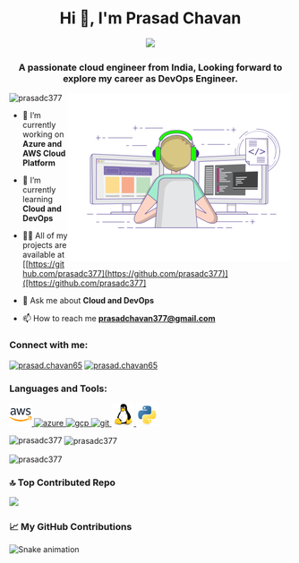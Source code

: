 <h1 align="center">Hi 👋, I'm Prasad Chavan</h1>
<div align="center"> <img src="https://raw.githubusercontent.com/prasadc377/prasadc377/main/banner2.png"> </div>
<h3 align="center">A passionate cloud engineer from India, Looking forward to explore my career as DevOps Engineer.</h3>
<img align="right" alt="Coding" width="400" src="https://raw.githubusercontent.com/devSouvik/devSouvik/master/gif3.gif">


<p align="left"> <img src="https://komarev.com/ghpvc/?username=prasadc377&label=Profile%20views&color=0e75b6&style=flat" alt="prasadc377" /> </p>

- 🔭 I’m currently working on **Azure and AWS Cloud Platform**

- 🌱 I’m currently learning **Cloud and DevOps**

- 👨‍💻 All of my projects are available at [[https://github.com/prasadc377](https://github.com/prasadc377)]([https://github.com/prasadc377]

- 💬 Ask me about **Cloud and DevOps**

- 📫 How to reach me **prasadchavan377@gmail.com**

<h3 align="left">Connect with me:</h3>
<p align="left">
<a href="https://linkedin.com/in/prasad.chavan65" target="blank"><img align="center" src="https://raw.githubusercontent.com/rahuldkjain/github-profile-readme-generator/master/src/images/icons/Social/linked-in-alt.svg" alt="prasad.chavan65" height="30" width="40" /></a>
<a href="https://instagram.com/prasad.chavan65" target="blank"><img align="center" src="https://raw.githubusercontent.com/rahuldkjain/github-profile-readme-generator/master/src/images/icons/Social/instagram.svg" alt="prasad.chavan65" height="30" width="40" /></a>
</p>

<h3 align="left">Languages and Tools:</h3>
<p align="left"> <a href="https://aws.amazon.com" target="_blank" rel="noreferrer"> <img src="https://raw.githubusercontent.com/devicons/devicon/master/icons/amazonwebservices/amazonwebservices-original-wordmark.svg" alt="aws" width="40" height="40"/> </a> <a href="https://azure.microsoft.com/en-in/" target="_blank" rel="noreferrer"> <img src="https://www.vectorlogo.zone/logos/microsoft_azure/microsoft_azure-icon.svg" alt="azure" width="40" height="40"/> </a> <a href="https://cloud.google.com" target="_blank" rel="noreferrer"> <img src="https://www.vectorlogo.zone/logos/google_cloud/google_cloud-icon.svg" alt="gcp" width="40" height="40"/> </a> <a href="https://git-scm.com/" target="_blank" rel="noreferrer"> <img src="https://www.vectorlogo.zone/logos/git-scm/git-scm-icon.svg" alt="git" width="40" height="40"/> </a> <a href="https://www.linux.org/" target="_blank" rel="noreferrer"> <img src="https://raw.githubusercontent.com/devicons/devicon/master/icons/linux/linux-original.svg" alt="linux" width="40" height="40"/> </a> <a href="https://www.python.org" target="_blank" rel="noreferrer"> <img src="https://raw.githubusercontent.com/devicons/devicon/master/icons/python/python-original.svg" alt="python" width="40" height="40"/> </a> </p>

<p><img align="left" src="https://github-readme-stats.vercel.app/api/top-langs?username=prasadc377&show_icons=true&locale=en&layout=compact" alt="prasadc377" /></p>

<p>&nbsp;<img align="center" src="https://github-readme-stats.vercel.app/api?username=prasadc377&show_icons=true&locale=en" alt="prasadc377" /></p>

<p><img align="center" src="https://github-readme-streak-stats.herokuapp.com/?user=prasadc377&" alt="prasadc377" /></p>

### 🔝 Top Contributed Repo
![](https://github-contributor-stats.vercel.app/api?username=prasadc377&limit=5&theme=flat&combine_all_yearly_contributions=true)

### 📈 My GitHub Contributions
![Snake animation](https://github.com/prasadc377/prasadc377/blob/output/github-contribution-grid-snake.svg)
